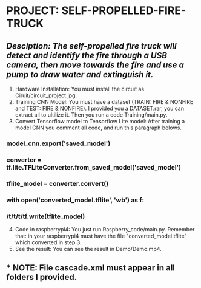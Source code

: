 # **PROJECT: SELF-PROPELLED-FIRE-TRUCK**
## *Desciption: The self-propelled fire truck will detect and identify the fire through a USB camera, then move towards the fire and use a pump to draw water and extinguish it.*
1. Hardware Installation: You must install the circuit as Ciruit/circuit_project.jpg.
2. Training CNN Model: You must have a dataset (TRAIN: FIRE & NONFIRE and TEST: FIRE & NONFIRE). I provided you a DATASET.rar, you can extract all to ultilize it. Then you run a code Training/main.py.
3. Convert Tensorflow model to Tensorflow Lite model: After training a model CNN you comment all code, and run this paragraph belows.
### model_cnn.export('saved_model')
### converter = tf.lite.TFLiteConverter.from_saved_model('saved_model')
### tflite_model = converter.convert() 
### with open('converted_model.tflite', 'wb') as f:
###  /t/t/t/tf.write(tflite_model)
4. Code in raspberrypi4: You just run Raspberry_code/main.py. Remember that: in your raspberrypi4 must have the file "converted_model.tflite" which converted in step 3.
5. See the result: You can see the result in Demo/Demo.mp4.
## * NOTE: File cascade.xml must appear in all folders I provided.
